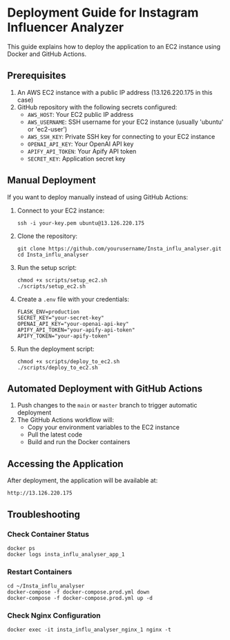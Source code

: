 # Deployment Guide for Instagram Influencer Analyzer

This guide explains how to deploy the application to an EC2 instance using Docker and GitHub Actions.

## Prerequisites

1. An AWS EC2 instance with a public IP address (13.126.220.175 in this case)
2. GitHub repository with the following secrets configured:
   - `AWS_HOST`: Your EC2 public IP address
   - `AWS_USERNAME`: SSH username for your EC2 instance (usually 'ubuntu' or 'ec2-user')
   - `AWS_SSH_KEY`: Private SSH key for connecting to your EC2 instance
   - `OPENAI_API_KEY`: Your OpenAI API key
   - `APIFY_API_TOKEN`: Your Apify API token
   - `SECRET_KEY`: Application secret key

## Manual Deployment

If you want to deploy manually instead of using GitHub Actions:

1. Connect to your EC2 instance:
   ```
   ssh -i your-key.pem ubuntu@13.126.220.175
   ```

2. Clone the repository:
   ```
   git clone https://github.com/yourusername/Insta_influ_analyser.git
   cd Insta_influ_analyser
   ```

3. Run the setup script:
   ```
   chmod +x scripts/setup_ec2.sh
   ./scripts/setup_ec2.sh
   ```

4. Create a `.env` file with your credentials:
   ```
   FLASK_ENV=production
   SECRET_KEY="your-secret-key"
   OPENAI_API_KEY="your-openai-api-key"
   APIFY_API_TOKEN="your-apify-api-token"
   APIFY_TOKEN="your-apify-token"
   ```

5. Run the deployment script:
   ```
   chmod +x scripts/deploy_to_ec2.sh
   ./scripts/deploy_to_ec2.sh
   ```

## Automated Deployment with GitHub Actions

1. Push changes to the `main` or `master` branch to trigger automatic deployment
2. The GitHub Actions workflow will:
   - Copy your environment variables to the EC2 instance
   - Pull the latest code
   - Build and run the Docker containers

## Accessing the Application

After deployment, the application will be available at:
```
http://13.126.220.175
```

## Troubleshooting

### Check Container Status

```
docker ps
docker logs insta_influ_analyser_app_1
```

### Restart Containers

```
cd ~/Insta_influ_analyser
docker-compose -f docker-compose.prod.yml down
docker-compose -f docker-compose.prod.yml up -d
```

### Check Nginx Configuration

```
docker exec -it insta_influ_analyser_nginx_1 nginx -t
``` 